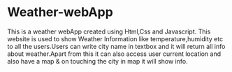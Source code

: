 # Weather-webApp

This is a weather webApp created using Html,Css and Javascript.
This website is used to show Weather Information like temperature,humidity etc to all the users.Users can write city name in textbox and it will return all info about weather.Apart from this it can also access user current location and also have a map & on touching the city in  map it will show info.

